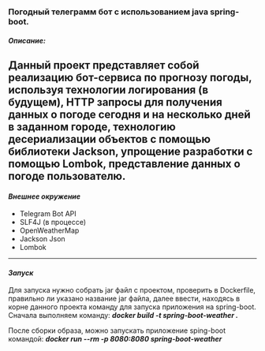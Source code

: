 ### **Погодный телеграмм бот с использованием java spring-boot.**
#### *Описание:*
Данный проект представляет собой реализацию бот-сервиса по прогнозу погоды, используя технологии логирования (в будущем),
HTTP запросы для получения данных о погоде сегодня и на несколько дней в заданном городе, технологию десериализации объектов с помощью библиотеки Jackson, 
упрощение разработки с помощью Lombok, представление данных о погоде пользователю.
---
#### *Внешнее окружение*
* Telegram Bot API
* SLF4J (в процессе)
* OpenWeatherMap
* Jackson Json
* Lombok
---
#### *Запуск*
Для запуска нужно собрать jar файл с проектом, проверить в Dockerfile, правильно ли указано название jar файла, далее ввести, находясь в корне данного проекта команду для запуска приложения на spring-boot.
Сначала выполняем команду: ***docker build -t spring-boot-weather .***

После сборки образа, можно запускать приложение sping-boot командой: ***docker run --rm -p 8080:8080 spring-boot-weather***